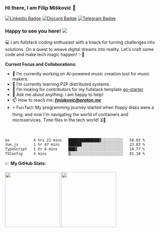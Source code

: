 ### Hi there, I am Filip Mišković 👋
[![Linkedin Badge](https://img.shields.io/badge/-LinkedIn-0e76a8?style=flat-square&logo=Linkedin&logoColor=white)](https://linkedin.com/in/fmiskovic)
[![Discord Badge](https://img.shields.io/static/v1?logo=discord&label=&message=Discord&color=36393f&style=flat-square)](https://discord.gg/hXJUHyT5)
[![Telegram Badge](https://img.shields.io/badge/-Telegram-0088cc?style=flat-square&logo=Telegram&logoColor=white)](https://t.me/gopherizer)



### Happy to see you here! ![](https://komarev.com/ghpvc/?username=fmiskovic&&color=brightgreen)

💻 I am fullstack coding enthusiast with a knack for turning challenges into solutions. On a quest to weave digital dreams into reality. Let's craft some code and make tech magic happen! ✨🚀

**Current Focus and Collaborations:**

- 🔭 I’m currently working on AI-powered music creation tool for music makers.
- 🌱 I’m currently learning P2P distributed systems.
- 🤔 I’m looking for contributors for my fullstack template [go-starter](https://github.com/fmiskovic/go-starter)
- 💬 Ask me about anything. I am happy to help!
- 📫 How to reach me: ***fmiskovic@proton.me***
- ⚡ Fun fact: My programming journey started when floppy disks were a thing, and now I'm navigating the world of containers and microservices. Time flies in the tech world! ⏳🚀

</br>

<!--START_SECTION:waka-->

```txt
Go           4 hrs 22 mins   ██████████████▓░░░░░░░░░░   58.03 %
Vue.js       1 hr 47 mins    ██████░░░░░░░░░░░░░░░░░░░   23.83 %
TypeScript   1 hr 6 mins     ███▓░░░░░░░░░░░░░░░░░░░░░   14.77 %
TSConfig     4 mins          ▒░░░░░░░░░░░░░░░░░░░░░░░░   01.10 %
```

<!--END_SECTION:waka-->


📈 **My GitHub Stats:**

<p>
  <img height="180em" src="https://github-readme-stats.vercel.app/api?username=fmiskovic&show_icons=true&hide_border=true&&count_private=true&include_all_commits=true" />
  <img height="180em" src="https://github-readme-stats.vercel.app/api/top-langs/?username=fmiskovic&exclude_repo=KNN-Image-Classification&show_icons=true&hide_border=true&layout=compact&langs_count=8"/>
</p>
